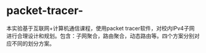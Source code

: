 # packet-tracer-
本实验基于互联网+计算机通信课程，使用packet tracer软件，对校内IPv4子网进行合理设计和规划。包含：子网聚合，路由聚合，动态路由等。四个方案分别对应不同的划分方案。
